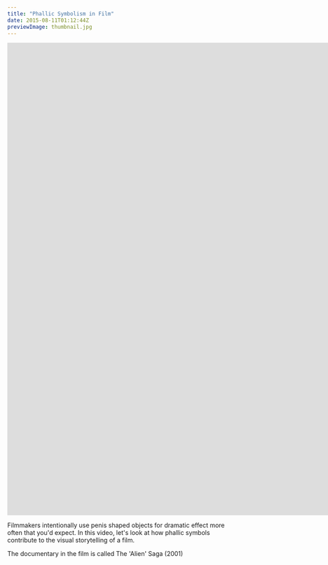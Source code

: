 ```yaml
---
title: "Phallic Symbolism in Film"
date: 2015-08-11T01:12:44Z
previewImage: thumbnail.jpg
---
```


<iframe width="1920" height="1080" src="https://www.youtube.com/embed/HV5jcXT3USw" frameborder="0" allow="accelerometer; autoplay; clipboard-write; encrypted-media; gyroscope; picture-in-picture" allowfullscreen></iframe>

Filmmakers intentionally use penis shaped objects for dramatic effect more often that you'd expect. In this video, let's look at how phallic symbols contribute to the visual storytelling of a film.

The documentary in the film is called The 'Alien' Saga (2001)